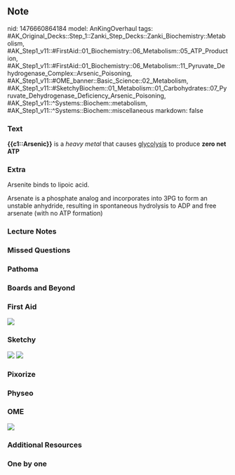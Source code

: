## Note
nid: 1476660864184
model: AnKingOverhaul
tags: #AK_Original_Decks::Step_1::Zanki_Step_Decks::Zanki_Biochemistry::Metabolism, #AK_Step1_v11::#FirstAid::01_Biochemistry::06_Metabolism::05_ATP_Production, #AK_Step1_v11::#FirstAid::01_Biochemistry::06_Metabolism::11_Pyruvate_Dehydrogenase_Complex::Arsenic_Poisoning, #AK_Step1_v11::#OME_banner::Basic_Science::02_Metabolism, #AK_Step1_v11::#SketchyBiochem::01_Metabolism::01_Carbohydrates::07_Pyruvate_Dehydrogenase_Deficiency_Arsenic_Poisoning, #AK_Step1_v11::^Systems::Biochem::metabolism, #AK_Step1_v11::^Systems::Biochem::miscellaneous
markdown: false

### Text
<div>
  <b>{{c1::Arsenic}}</b> is a <i>heavy metal</i> that causes
  <u>glycolysis</u> to produce <b>zero net ATP</b>
</div>

### Extra
Arsenite binds to lipoic acid.
<div>
  Arsenate is a phosphate analog and incorporates into 3PG to form
  an unstable anhydride, resulting in spontaneous hydrolysis to ADP
  and free arsenate (with no ATP formation)
</div>

### Lecture Notes


### Missed Questions


### Pathoma


### Boards and Beyond


### First Aid
<img src="tmptOdgpV.png">

### Sketchy
<img src="Screen%20Shot%202021-01-07%20at%2014.57.32.jpg">
<img src="Screen%20Shot%202021-01-07%20at%2014.57.52.jpg">

### Pixorize


### Physeo


### OME
<div class="ome-widget">
  <a href=
  "https://onlinemeded.org/spa/metabolism?ref=anki"><img src=
  "_OME_AnkiFlashcards_Topic_1.png"></a>
</div>

### Additional Resources


### One by one

